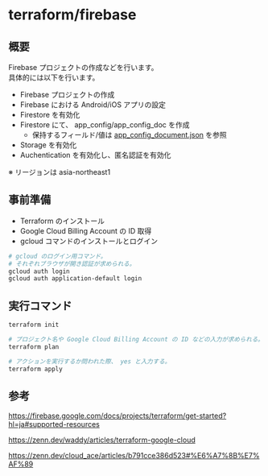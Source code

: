 # terraform/firebase

## 概要

Firebase プロジェクトの作成などを行います。  
具体的には以下を行います。

- Firebase プロジェクトの作成
- Firebase における Android/iOS アプリの設定
- Firestore を有効化
- Firestore にて、 app_config/app_config_doc を作成
  - 保持するフィールド/値は [app_config_document.json](./modules/firestore/app_config_document.json) を参照
- Storage を有効化
- Auchentication を有効化し、匿名認証を有効化

※ リージョンは asia-northeast1

## 事前準備

- Terraform のインストール
- Google Cloud Billing Account の ID 取得
- gcloud コマンドのインストールとログイン

```sh
# gcloud のログイン用コマンド。
# それぞれブラウザが開き認証が求められる。
gcloud auth login
gcloud auth application-default login
```

## 実行コマンド

```sh
terraform init

# プロジェクト名や Google Cloud Billing Account の ID などの入力が求められる。
terraform plan

# アクションを実行するか問われた際、 yes と入力する。
terraform apply
```

## 参考

https://firebase.google.com/docs/projects/terraform/get-started?hl=ja#supported-resources

https://zenn.dev/waddy/articles/terraform-google-cloud

https://zenn.dev/cloud_ace/articles/b791cce386d523#%E6%A7%8B%E7%AF%89